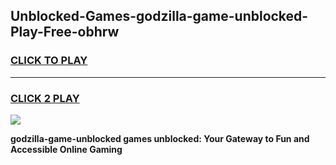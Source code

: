 
## Unblocked-Games-godzilla-game-unblocked-Play-Free-obhrw
<h3>
<a href="https://premium76.site?title=godzilla-game-unblocked&ref=21A">CLICK TO PLAY</a></h3>
<hr>

<h3>
<a href="https://premium76.site?title=godzilla-game-unblocked&ref=21A">CLICK 2 PLAY</a>
  
</h3>

<a href="https://premium76.site?title=godzilla-game-unblocked&ref=21A"><img src="https://clearcache.store/games.png"></a>


**godzilla-game-unblocked games unblocked: Your Gateway to Fun and Accessible Online Gaming**
